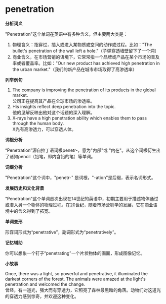 # penetration

**分析词义**

  

"Penetration"这个单词在英语中有多种含义，但主要两大类是：

  

1.  物理含义：指穿过，插入或进入某物质或空间的动作或过程。比如："The bullet's penetration of the wall left a hole."（子弹穿透墙壁留下了一个洞）
2.  商业含义，在市场营销的语境下，它常常指一个品牌或产品在某个市场的普及率或者覆盖率。比如："Our new product has achieved high penetration in the urban market."（我们的新产品在城市市场取得了高渗透率）

  

**列举例句**

  

1.  The company is improving the penetration of its products in the global market.  
    公司正在提高其产品在全球市场的渗透率。
2.  His insights reflect deep penetration into the topic.  
    他的见解反映出他对这个话题的深入理解。
3.  X-rays have a high penetration ability which enables them to pass through the human body.  
    X光有高渗透力，可以穿透人体。

  

**词根分析**

  

“Penetration”源自拉丁语词根penetr-，意为"内部"或 "内在"。从这个词根衍生出了诸如pencil（铅笔，即内含铅的笔）等单词。

  

**词缀分析**

  

"Penetration"这个词中，"penetr-" 是词根，"-ation"是后缀，表示名词形式。

  

**发展历史和文化背景**

  

"Penetration"这个单词首次出现在14世纪的英语中，初期主要用于描述物体通过或潜入另一个物体的物理过程。在20世纪，随着市场营销学的发展，它在商业语境中的含义得到了拓宽。

  

**单词变形**

  

形容词形式为“penetrative”，副词形式为“penetratively”。

  

**记忆辅助**

  

你可以想象一个钉子“penetrating”一个片状物体的画面，形成图像记忆。

  

**小故事**

  

Once, there was a light, so powerful and penetrative, it illuminated the darkest corners of the forest. The animals were amazed at the light's penetration and welcomed the change.  
曾经，有一道光，强大而有穿透力，它照亮了森林最黑暗的角落。动物们对这道光的穿透力感到惊奇，并欢迎这种变化。
